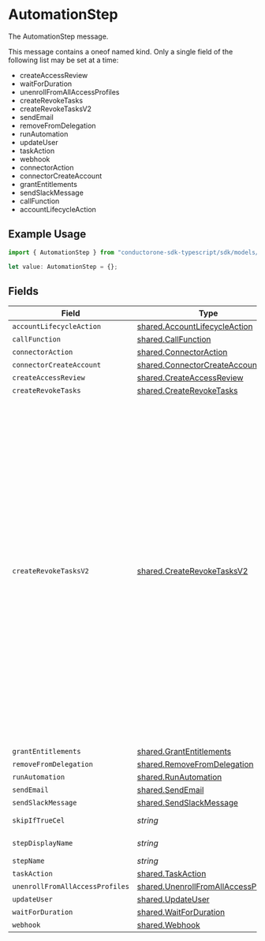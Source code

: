 # AutomationStep

The AutomationStep message.

This message contains a oneof named kind. Only a single field of the following list may be set at a time:
  - createAccessReview
  - waitForDuration
  - unenrollFromAllAccessProfiles
  - createRevokeTasks
  - createRevokeTasksV2
  - sendEmail
  - removeFromDelegation
  - runAutomation
  - updateUser
  - taskAction
  - webhook
  - connectorAction
  - connectorCreateAccount
  - grantEntitlements
  - sendSlackMessage
  - callFunction
  - accountLifecycleAction


## Example Usage

```typescript
import { AutomationStep } from "conductorone-sdk-typescript/sdk/models/shared";

let value: AutomationStep = {};
```

## Fields

| Field                                                                                                                                                                                                                                                                                                                                                                                                                                                                                                                                          | Type                                                                                                                                                                                                                                                                                                                                                                                                                                                                                                                                           | Required                                                                                                                                                                                                                                                                                                                                                                                                                                                                                                                                       | Description                                                                                                                                                                                                                                                                                                                                                                                                                                                                                                                                    |
| ---------------------------------------------------------------------------------------------------------------------------------------------------------------------------------------------------------------------------------------------------------------------------------------------------------------------------------------------------------------------------------------------------------------------------------------------------------------------------------------------------------------------------------------------- | ---------------------------------------------------------------------------------------------------------------------------------------------------------------------------------------------------------------------------------------------------------------------------------------------------------------------------------------------------------------------------------------------------------------------------------------------------------------------------------------------------------------------------------------------- | ---------------------------------------------------------------------------------------------------------------------------------------------------------------------------------------------------------------------------------------------------------------------------------------------------------------------------------------------------------------------------------------------------------------------------------------------------------------------------------------------------------------------------------------------- | ---------------------------------------------------------------------------------------------------------------------------------------------------------------------------------------------------------------------------------------------------------------------------------------------------------------------------------------------------------------------------------------------------------------------------------------------------------------------------------------------------------------------------------------------- |
| `accountLifecycleAction`                                                                                                                                                                                                                                                                                                                                                                                                                                                                                                                       | [shared.AccountLifecycleAction](../../../sdk/models/shared/accountlifecycleaction.md)                                                                                                                                                                                                                                                                                                                                                                                                                                                          | :heavy_minus_sign:                                                                                                                                                                                                                                                                                                                                                                                                                                                                                                                             | N/A                                                                                                                                                                                                                                                                                                                                                                                                                                                                                                                                            |
| `callFunction`                                                                                                                                                                                                                                                                                                                                                                                                                                                                                                                                 | [shared.CallFunction](../../../sdk/models/shared/callfunction.md)                                                                                                                                                                                                                                                                                                                                                                                                                                                                              | :heavy_minus_sign:                                                                                                                                                                                                                                                                                                                                                                                                                                                                                                                             | N/A                                                                                                                                                                                                                                                                                                                                                                                                                                                                                                                                            |
| `connectorAction`                                                                                                                                                                                                                                                                                                                                                                                                                                                                                                                              | [shared.ConnectorAction](../../../sdk/models/shared/connectoraction.md)                                                                                                                                                                                                                                                                                                                                                                                                                                                                        | :heavy_minus_sign:                                                                                                                                                                                                                                                                                                                                                                                                                                                                                                                             | N/A                                                                                                                                                                                                                                                                                                                                                                                                                                                                                                                                            |
| `connectorCreateAccount`                                                                                                                                                                                                                                                                                                                                                                                                                                                                                                                       | [shared.ConnectorCreateAccount](../../../sdk/models/shared/connectorcreateaccount.md)                                                                                                                                                                                                                                                                                                                                                                                                                                                          | :heavy_minus_sign:                                                                                                                                                                                                                                                                                                                                                                                                                                                                                                                             | N/A                                                                                                                                                                                                                                                                                                                                                                                                                                                                                                                                            |
| `createAccessReview`                                                                                                                                                                                                                                                                                                                                                                                                                                                                                                                           | [shared.CreateAccessReview](../../../sdk/models/shared/createaccessreview.md)                                                                                                                                                                                                                                                                                                                                                                                                                                                                  | :heavy_minus_sign:                                                                                                                                                                                                                                                                                                                                                                                                                                                                                                                             | N/A                                                                                                                                                                                                                                                                                                                                                                                                                                                                                                                                            |
| `createRevokeTasks`                                                                                                                                                                                                                                                                                                                                                                                                                                                                                                                            | [shared.CreateRevokeTasks](../../../sdk/models/shared/createrevoketasks.md)                                                                                                                                                                                                                                                                                                                                                                                                                                                                    | :heavy_minus_sign:                                                                                                                                                                                                                                                                                                                                                                                                                                                                                                                             | N/A                                                                                                                                                                                                                                                                                                                                                                                                                                                                                                                                            |
| `createRevokeTasksV2`                                                                                                                                                                                                                                                                                                                                                                                                                                                                                                                          | [shared.CreateRevokeTasksV2](../../../sdk/models/shared/createrevoketasksv2.md)                                                                                                                                                                                                                                                                                                                                                                                                                                                                | :heavy_minus_sign:                                                                                                                                                                                                                                                                                                                                                                                                                                                                                                                             | The CreateRevokeTasksV2 message.<br/><br/>This message contains a oneof named user. Only a single field of the following list may be set at a time:<br/>  - userIdCel<br/>  - userRef<br/>  - useSubjectUser<br/><br/><br/>This message contains a oneof named inclusion. Only a single field of the following list may be set at a time:<br/>  - inclusionList<br/>  - inclusionAll<br/>  - inclusionCriteria<br/><br/><br/>This message contains a oneof named exclusion. Only a single field of the following list may be set at a time:<br/>  - exclusionNone<br/>  - exclusionList<br/>  - exclusionCriteria<br/> |
| `grantEntitlements`                                                                                                                                                                                                                                                                                                                                                                                                                                                                                                                            | [shared.GrantEntitlements](../../../sdk/models/shared/grantentitlements.md)                                                                                                                                                                                                                                                                                                                                                                                                                                                                    | :heavy_minus_sign:                                                                                                                                                                                                                                                                                                                                                                                                                                                                                                                             | N/A                                                                                                                                                                                                                                                                                                                                                                                                                                                                                                                                            |
| `removeFromDelegation`                                                                                                                                                                                                                                                                                                                                                                                                                                                                                                                         | [shared.RemoveFromDelegation](../../../sdk/models/shared/removefromdelegation.md)                                                                                                                                                                                                                                                                                                                                                                                                                                                              | :heavy_minus_sign:                                                                                                                                                                                                                                                                                                                                                                                                                                                                                                                             | N/A                                                                                                                                                                                                                                                                                                                                                                                                                                                                                                                                            |
| `runAutomation`                                                                                                                                                                                                                                                                                                                                                                                                                                                                                                                                | [shared.RunAutomation](../../../sdk/models/shared/runautomation.md)                                                                                                                                                                                                                                                                                                                                                                                                                                                                            | :heavy_minus_sign:                                                                                                                                                                                                                                                                                                                                                                                                                                                                                                                             | N/A                                                                                                                                                                                                                                                                                                                                                                                                                                                                                                                                            |
| `sendEmail`                                                                                                                                                                                                                                                                                                                                                                                                                                                                                                                                    | [shared.SendEmail](../../../sdk/models/shared/sendemail.md)                                                                                                                                                                                                                                                                                                                                                                                                                                                                                    | :heavy_minus_sign:                                                                                                                                                                                                                                                                                                                                                                                                                                                                                                                             | N/A                                                                                                                                                                                                                                                                                                                                                                                                                                                                                                                                            |
| `sendSlackMessage`                                                                                                                                                                                                                                                                                                                                                                                                                                                                                                                             | [shared.SendSlackMessage](../../../sdk/models/shared/sendslackmessage.md)                                                                                                                                                                                                                                                                                                                                                                                                                                                                      | :heavy_minus_sign:                                                                                                                                                                                                                                                                                                                                                                                                                                                                                                                             | N/A                                                                                                                                                                                                                                                                                                                                                                                                                                                                                                                                            |
| `skipIfTrueCel`                                                                                                                                                                                                                                                                                                                                                                                                                                                                                                                                | *string*                                                                                                                                                                                                                                                                                                                                                                                                                                                                                                                                       | :heavy_minus_sign:                                                                                                                                                                                                                                                                                                                                                                                                                                                                                                                             | The skipIfTrueCel field.                                                                                                                                                                                                                                                                                                                                                                                                                                                                                                                       |
| `stepDisplayName`                                                                                                                                                                                                                                                                                                                                                                                                                                                                                                                              | *string*                                                                                                                                                                                                                                                                                                                                                                                                                                                                                                                                       | :heavy_minus_sign:                                                                                                                                                                                                                                                                                                                                                                                                                                                                                                                             | The stepDisplayName field.                                                                                                                                                                                                                                                                                                                                                                                                                                                                                                                     |
| `stepName`                                                                                                                                                                                                                                                                                                                                                                                                                                                                                                                                     | *string*                                                                                                                                                                                                                                                                                                                                                                                                                                                                                                                                       | :heavy_minus_sign:                                                                                                                                                                                                                                                                                                                                                                                                                                                                                                                             | The stepName field.                                                                                                                                                                                                                                                                                                                                                                                                                                                                                                                            |
| `taskAction`                                                                                                                                                                                                                                                                                                                                                                                                                                                                                                                                   | [shared.TaskAction](../../../sdk/models/shared/taskaction.md)                                                                                                                                                                                                                                                                                                                                                                                                                                                                                  | :heavy_minus_sign:                                                                                                                                                                                                                                                                                                                                                                                                                                                                                                                             | N/A                                                                                                                                                                                                                                                                                                                                                                                                                                                                                                                                            |
| `unenrollFromAllAccessProfiles`                                                                                                                                                                                                                                                                                                                                                                                                                                                                                                                | [shared.UnenrollFromAllAccessProfiles](../../../sdk/models/shared/unenrollfromallaccessprofiles.md)                                                                                                                                                                                                                                                                                                                                                                                                                                            | :heavy_minus_sign:                                                                                                                                                                                                                                                                                                                                                                                                                                                                                                                             | N/A                                                                                                                                                                                                                                                                                                                                                                                                                                                                                                                                            |
| `updateUser`                                                                                                                                                                                                                                                                                                                                                                                                                                                                                                                                   | [shared.UpdateUser](../../../sdk/models/shared/updateuser.md)                                                                                                                                                                                                                                                                                                                                                                                                                                                                                  | :heavy_minus_sign:                                                                                                                                                                                                                                                                                                                                                                                                                                                                                                                             | N/A                                                                                                                                                                                                                                                                                                                                                                                                                                                                                                                                            |
| `waitForDuration`                                                                                                                                                                                                                                                                                                                                                                                                                                                                                                                              | [shared.WaitForDuration](../../../sdk/models/shared/waitforduration.md)                                                                                                                                                                                                                                                                                                                                                                                                                                                                        | :heavy_minus_sign:                                                                                                                                                                                                                                                                                                                                                                                                                                                                                                                             | N/A                                                                                                                                                                                                                                                                                                                                                                                                                                                                                                                                            |
| `webhook`                                                                                                                                                                                                                                                                                                                                                                                                                                                                                                                                      | [shared.Webhook](../../../sdk/models/shared/webhook.md)                                                                                                                                                                                                                                                                                                                                                                                                                                                                                        | :heavy_minus_sign:                                                                                                                                                                                                                                                                                                                                                                                                                                                                                                                             | N/A                                                                                                                                                                                                                                                                                                                                                                                                                                                                                                                                            |